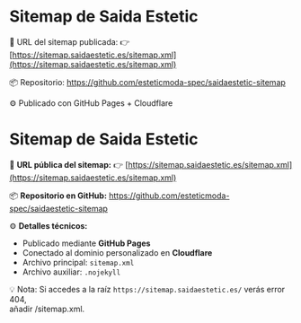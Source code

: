 # Sitemap de Saida Estetic

📄 URL del sitemap publicada:
👉 [https://sitemap.saidaestetic.es/sitemap.xml](https://sitemap.saidaestetic.es/sitemap.xml)

📦 Repositorio:
https://github.com/esteticmoda-spec/saidaestetic-sitemap

⚙️ Publicado con GitHub Pages + Cloudflare
# Sitemap de Saida Estetic

📄 **URL pública del sitemap:**
👉 [https://sitemap.saidaestetic.es/sitemap.xml](https://sitemap.saidaestetic.es/sitemap.xml)

📦 **Repositorio en GitHub:**
https://github.com/esteticmoda-spec/saidaestetic-sitemap

⚙️ **Detalles técnicos:**
- Publicado mediante **GitHub Pages**
- Conectado al dominio personalizado en **Cloudflare**
- Archivo principal: `sitemap.xml`
- Archivo auxiliar: `.nojekyll`

💡 Nota:
Si accedes a la raíz `https://sitemap.saidaestetic.es/` verás error 404,  
añadir /sitemap.xml.

